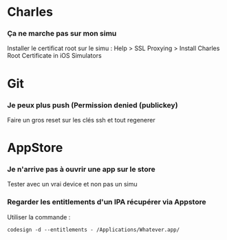 # Charles

### Ça ne marche pas sur mon simu 

Installer le certificat root sur le simu : Help > SSL Proxying > Install Charles Root Certificate in iOS Simulators

# Git

### Je peux plus push (Permission denied (publickey)

Faire un gros reset sur les clés ssh et tout regenerer

# AppStore

### Je n'arrive pas à ouvrir une app sur le store 

Tester avec un vrai device et non pas un simu

### Regarder les entitlements d'un IPA récupérer via Appstore
Utiliser la commande :
```shell
codesign -d --entitlements - /Applications/Whatever.app/
```
